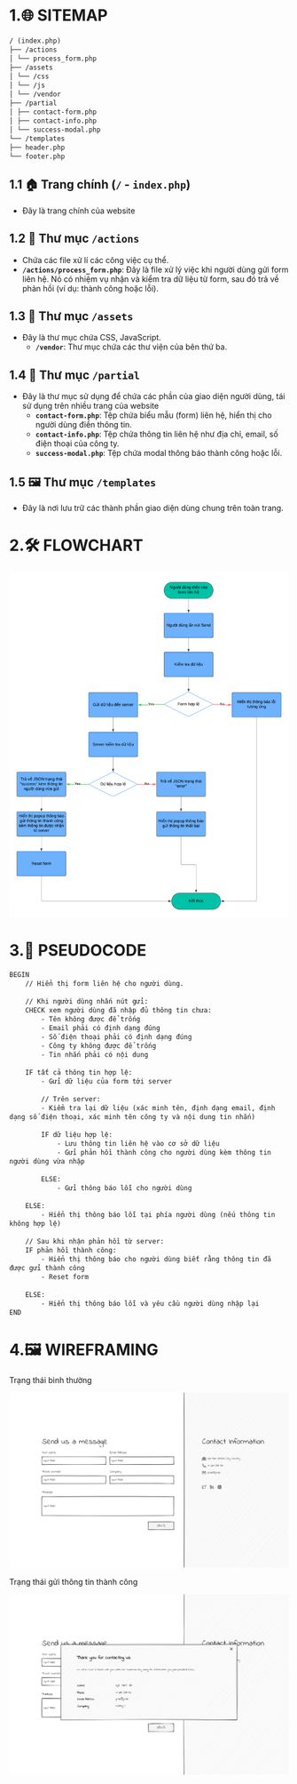 # 1.🌐 SITEMAP

```
/ (index.php)
├── /actions
│ └── process_form.php
├── /assets
│ └── /css
│ └── /js
│ └── /vendor
├── /partial
│ ├── contact-form.php
│ ├── contact-info.php
│ └── success-modal.php
└── /templates
├── header.php
└── footer.php
```

## 1.1 🏠 Trang chính (`/` - `index.php`)

- Đây là trang chính của website

## 1.2 📂 Thư mục `/actions`

- Chứa các file xử lí các công việc cụ thể.
- **`/actions/process_form.php`**: Đây là file xử lý việc khi người dùng gửi form liên hệ. Nó có nhiệm vụ nhận và kiểm tra dữ liệu từ form, sau đó trả về phản hồi (ví dụ: thành công hoặc lỗi).

## 1.3 🎨 Thư mục `/assets`

- Đây là thư mục chứa CSS, JavaScript.
  - **`/vendor`**: Thư mục chứa các thư viện của bên thứ ba.

## 1.4 🧩 Thư mục `/partial`

- Đây là thư mục sử dụng để chứa các phần của giao diện người dùng, tái sử dụng trên nhiều trang của website
  - **`contact-form.php`**: Tệp chứa biểu mẫu (form) liên hệ, hiển thị cho người dùng điền thông tin.
  - **`contact-info.php`**: Tệp chứa thông tin liên hệ như địa chỉ, email, số điện thoại của công ty.
  - **`success-modal.php`**: Tệp chứa modal thông báo thành công hoặc lỗi.

## 1.5 🖼️ Thư mục `/templates`

- Đây là nơi lưu trữ các thành phần giao diện dùng chung trên toàn trang.

# 2.🛠️ FLOWCHART

![Flowchart](https://raw.githubusercontent.com/codenguvl/store-images/main/images/Flowchart.png)

# 3.📝 PSEUDOCODE

```
BEGIN
    // Hiển thị form liên hệ cho người dùng.

    // Khi người dùng nhấn nút gửi:
    CHECK xem người dùng đã nhập đủ thông tin chưa:
        - Tên không được để trống
        - Email phải có định dạng đúng
        - Số điện thoại phải có định dạng đúng
        - Công ty không được để trống
        - Tin nhắn phải có nội dung

    IF tất cả thông tin hợp lệ:
        - Gửi dữ liệu của form tới server

        // Trên server:
        - Kiểm tra lại dữ liệu (xác minh tên, định dạng email, định dạng số điện thoại, xác minh tên công ty và nội dung tin nhắn)

        IF dữ liệu hợp lệ:
            - Lưu thông tin liên hệ vào cơ sở dữ liệu
            - Gửi phản hồi thành công cho người dùng kèm thông tin người dùng vừa nhập

        ELSE:
            - Gửi thông báo lỗi cho người dùng

    ELSE:
        - Hiển thị thông báo lỗi tại phía người dùng (nếu thông tin không hợp lệ)

    // Sau khi nhận phản hồi từ server:
    IF phản hồi thành công:
        - Hiển thị thông báo cho người dùng biết rằng thông tin đã được gửi thành công
        - Reset form

    ELSE:
        - Hiển thị thông báo lỗi và yêu cầu người dùng nhập lại
END

```

# 4.🖼️ WIREFRAMING

Trạng thái bình thường

![Form - Trạng thái bình thường](https://raw.githubusercontent.com/codenguvl/store-images/main/images/Wireframing-1.png)

Trạng thái gửi thông tin thành công

![Form - Trạng thái gửi thông tin thành công](https://raw.githubusercontent.com/codenguvl/store-images/main/images/Wireframing-2.png)
